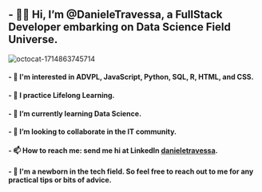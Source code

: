## - 👋🏽 Hi, I’m @DanieleTravessa, a FullStack Developer embarking on Data Science Field Universe.
![octocat-1714863745714](https://github.com/DanieleTravessa/DanieleTravessa/assets/115778081/3dc21546-4b6c-402f-8c2c-df12b5f4da12)
#### - 👀 I'm interested in ADVPL, JavaScript, Python, SQL, R, HTML, and CSS.
#### - 🔎 I practice Lifelong Learning.
#### - 🌱 I’m currently learning Data Science.
#### - 💞️ I’m looking to collaborate in the IT community.
#### - 📫 How to reach me: send me hi at LinkedIn [danieletravessa](https://linkedin.com/in/danieletravessa).
#### - 🐣 I'm a newborn in the tech field. So feel free to reach out to me for any practical tips or bits of advice.

<!---
DanieleTravessa/DanieleTravessa is a ✨ special ✨ repository because its `README.md` (this file) appears on your GitHub profile.
You can click the Preview link to take a look at your changes.
--->
